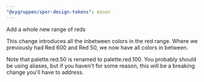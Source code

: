 ```yaml
---
"@vygruppen/spor-design-tokens": minor
---
```


Add a whole new range of reds

This change introduces all the inbetween colors in the red range. Where we previously had Red 600 and Red 50, we now have all colors in between.

Note that palette.red.50 is renamed to palette.red.100. You probably should be using aliases, but if you haven't for some reason, this will be a breaking change you'll have to address.

